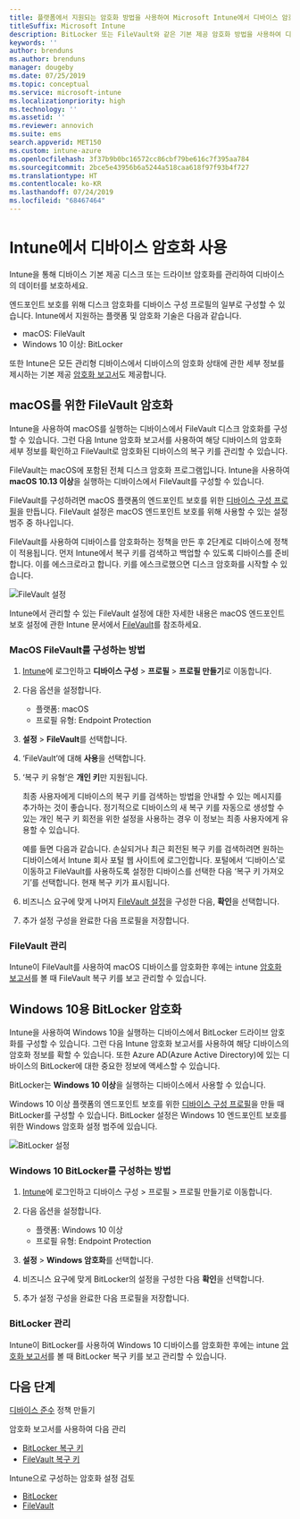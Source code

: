 ```yaml
---
title: 플랫폼에서 지원되는 암호화 방법을 사용하여 Microsoft Intune에서 디바이스 암호화
titleSuffix: Microsoft Intune
description: BitLocker 또는 FileVault와 같은 기본 제공 암호화 방법을 사용하여 디바이스를 암호화하고 Intune 포털 내에서 암호화된 디바이스의 복구 키를 관리하세요.
keywords: ''
author: brenduns
ms.author: brenduns
manager: dougeby
ms.date: 07/25/2019
ms.topic: conceptual
ms.service: microsoft-intune
ms.localizationpriority: high
ms.technology: ''
ms.assetid: ''
ms.reviewer: annovich
ms.suite: ems
search.appverid: MET150
ms.custom: intune-azure
ms.openlocfilehash: 3f37b9b0bc16572cc86cbf79be616c7f395aa784
ms.sourcegitcommit: 2bce5e43956b6a5244a518caa618f97f93b4f727
ms.translationtype: HT
ms.contentlocale: ko-KR
ms.lasthandoff: 07/24/2019
ms.locfileid: "68467464"
---
```

# <a name="use-device-encryption-with-intune"></a>Intune에서 디바이스 암호화 사용  

Intune을 통해 디바이스 기본 제공 디스크 또는 드라이브 암호화를 관리하여 디바이스의 데이터를 보호하세요.  

엔드포인트 보호를 위해 디스크 암호화를 디바이스 구성 프로필의 일부로 구성할 수 있습니다. Intune에서 지원하는 플랫폼 및 암호화 기술은 다음과 같습니다.  
- macOS: FileVault   
- Windows 10 이상: BitLocker  

또한 Intune은 모든 관리형 디바이스에서 디바이스의 암호화 상태에 관한 세부 정보를 제시하는 기본 제공 [암호화 보고서](encryption-monitor.md)도 제공합니다.  

## <a name="filevault-encryption-for-macos"></a>macOS를 위한 FileVault 암호화  

Intune을 사용하여 macOS를 실행하는 디바이스에서 FileVault 디스크 암호화를 구성할 수 있습니다. 그런 다음 Intune 암호화 보고서를 사용하여 해당 디바이스의 암호화 세부 정보를 확인하고 FileVault로 암호화된 디바이스의 복구 키를 관리할 수 있습니다.  

FileVault는 macOS에 포함된 전체 디스크 암호화 프로그램입니다. Intune을 사용하여 **macOS 10.13 이상**을 실행하는 디바이스에서 FileVault를 구성할 수 있습니다.  

FileVault를 구성하려면 macOS 플랫폼의 엔드포인트 보호를 위한 [디바이스 구성 프로필](device-profile-create.md)을 만듭니다. FileVault 설정은 macOS 엔드포인트 보호를 위해 사용할 수 있는 설정 범주 중 하나입니다.  

FileVault를 사용하여 디바이스를 암호화하는 정책을 만든 후 2단계로 디바이스에 정책이 적용됩니다. 먼저 Intune에서 복구 키를 검색하고 백업할 수 있도록 디바이스를 준비합니다. 이를 에스크로라고 합니다. 키를 에스크로했으면 디스크 암호화를 시작할 수 있습니다.

![FileVault 설정](./media/encrypt-devices/filevault-settings.png)

Intune에서 관리할 수 있는 FileVault 설정에 대한 자세한 내용은 macOS 엔드포인트 보호 설정에 관한 Intune 문서에서 [FileVault](endpoint-protection-macos.md#filevault)를 참조하세요.  

### <a name="how-to-configure-macos-filevault"></a>MacOS FileVault를 구성하는 방법 

1. [Intune](https://go.microsoft.com/fwlink/?linkid=2090973)에 로그인하고 **디바이스 구성** > **프로필** > **프로필 만들기**로 이동합니다.  

2. 다음 옵션을 설정합니다.  

   - 플랫폼: macOS  
   - 프로필 유형: Endpoint Protection  

3. **설정** > **FileVault**를 선택합니다.  

4. ‘FileVault’에 대해 **사용**을 선택합니다.   

5. ‘복구 키 유형’은 **개인 키**만 지원됩니다.   

   최종 사용자에게 디바이스의 복구 키를 검색하는 방법을 안내할 수 있는 메시지를 추가하는 것이 좋습니다. 정기적으로 디바이스의 새 복구 키를 자동으로 생성할 수 있는 개인 복구 키 회전을 위한 설정을 사용하는 경우 이 정보는 최종 사용자에게 유용할 수 있습니다.  

   예를 들면 다음과 같습니다. 손실되거나 최근 회전된 복구 키를 검색하려면 원하는 디바이스에서 Intune 회사 포털 웹 사이트에 로그인합니다. 포털에서 ‘디바이스’로 이동하고 FileVault를 사용하도록 설정한 디바이스를 선택한 다음 ‘복구 키 가져오기’를 선택합니다.   현재 복구 키가 표시됩니다.  

6. 비즈니스 요구에 맞게 나머지 [FileVault 설정](endpoint-protection-macos.md#filevault)을 구성한 다음, **확인**을 선택합니다.  

7. 추가 설정 구성을 완료한 다음 프로필을 저장합니다.  

### <a name="manage-filevault"></a>FileVault 관리  

Intune이 FileVault를 사용하여 macOS 디바이스를 암호화한 후에는 intune [암호화 보고서](encryption-monitor.md)를 볼 때 FileVault 복구 키를 보고 관리할 수 있습니다.  

## <a name="bitlocker-encryption-for-windows-10"></a>Windows 10용 BitLocker 암호화  

Intune을 사용하여 Windows 10을 실행하는 디바이스에서 BitLocker 드라이브 암호화를 구성할 수 있습니다. 그런 다음 Intune 암호화 보고서를 사용하여 해당 디바이스의 암호화 정보를 확할 수 있습니다. 또한 Azure AD(Azure Active Directory)에 있는 디바이스의 BitLocker에 대한 중요한 정보에 액세스할 수 있습니다.  

BitLocker는 **Windows 10 이상**을 실행하는 디바이스에서 사용할 수 있습니다.  

Windows 10 이상 플랫폼의 엔드포인트 보호를 위한 [디바이스 구성 프로필](device-profile-create.md)을 만들 때 BitLocker를 구성할 수 있습니다. BitLocker 설정은 Windows 10 엔드포인트 보호를 위한 Windows 암호화 설정 범주에 있습니다.    

![BitLocker 설정](./media/encrypt-devices/bitlocker-settings.png) 

### <a name="how-to-configure-windows-10-bitlocker"></a>Windows 10 BitLocker를 구성하는 방법  

1. [Intune](https://go.microsoft.com/fwlink/?linkid=2090973)에 로그인하고 디바이스 구성 > 프로필 > 프로필 만들기로 이동합니다.  

2. 다음 옵션을 설정합니다.  
   - 플랫폼: Windows 10 이상  
   - 프로필 유형: Endpoint Protection  

3. **설정** > **Windows 암호화**를 선택합니다.

4. 비즈니스 요구에 맞게 BitLocker의 설정을 구성한 다음 **확인**을 선택합니다.  

5. 추가 설정 구성을 완료한 다음 프로필을 저장합니다.  

### <a name="manage-bitlocker"></a>BitLocker 관리  

Intune이 BitLocker를 사용하여 Windows 10 디바이스를 암호화한 후에는 intune [암호화 보고서](encryption-monitor.md)를 볼 때 BitLocker 복구 키를 보고 관리할 수 있습니다.  

## <a name="next-steps"></a>다음 단계  

[디바이스 준수](compliance-policy-create-windows.md) 정책 만들기  

암호화 보고서를 사용하여 다음 관리  
- [BitLocker 복구 키](encryption-monitor.md#bitlocker-recovery-keys)
- [FileVault 복구 키](encryption-monitor.md#filevault-recovery-keys)

Intune으로 구성하는 암호화 설정 검토  
- [BitLocker](endpoint-protection-windows-10.md#windows-encryption)  
- [FileVault](endpoint-protection-macos.md#filevault)  
 
 
